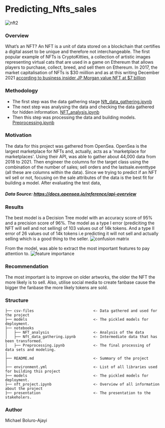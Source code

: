 # Predicting_Nfts_sales
![nft2](https://user-images.githubusercontent.com/84211426/144865210-fcce9d11-eca6-4313-a137-785f061311a3.jpeg)

### Overview
What’s an NFT? An NFT is a unit of data stored on a blockchain that certifies a digital asset to be unique and therefore not interchangeable. The first popular example of NFTs is CryptoKitties, a collection of artistic images representing virtual cats that are used in a game on Ethereum that allows players to purchase, collect, breed, and sell them on Ethereum. In 2017, the market capitalisation of NFTs is $30 miillion and as at this writing December 2021 [according to business insider JP Morgan value NFT at $7 billion](https://markets.businessinsider.com/news/currencies/nft-market-worth-7-billion-legal-issues-could-hinder-growth-2021-11#:~:text=to%20BI%20Prime-,The%20NFT%20market%20is%20now%20worth%20more%20than%20%247%20billion,hinder%20its%20growth%2C%20JPMorgan%20says&text=A%20recent%20boom%20in%20NFT,%247%20billion%2C%20according%20to%20JPMorgan)

### Methodology

- The first step was the data gathering stage [Nft_data_gathering.ipynb](Nft_data_gathering.ipynb)
- The next step was analysing the data and checking the data gathered for hidden information. [NFT_analysis.ipynb](NFT_analysis.ipynb)
- Then this step was processing the data and building models. [Preprocessing.ipynb](Preprocessing.ipynb)

### Motivation

The data for this project was gathered from OpenSea. OpenSea is the largest marketplace for NFTs and, actually, acts as a 'marketplace for marketplaces'. Using their API, was able to gather about 44,000 data from 2018 to 2021. Then engineer the columns for the target class using the combination of the number of sales; sell orders and the lastsale.eventtype (all these are columns within the data). Since we trying to predict if an NFT wil sell or not, focusing on the sale attributes of the data is the best fit for building a model. 
After evaluating the test data, 
##### Data Source: https://docs.opensea.io/reference/api-overview

### Results 

The best model is a Decision Tree model with an accuracy score of 95% and a precision score of 96%. The model as a type I error (prediciting the NFT will sell and not selling) of 103 values out of 14k tokens. And a type II error of 26 values out of 14k tokens i.e predicting it will not sell and actually selling which is a good thing to the seller.
![confusion matrix](https://user-images.githubusercontent.com/84211426/145226678-a04bd223-1f6e-4de6-8fb4-28d0f6db4e7b.png)

From the model, was able to extract the most important features to pay attention to. 
![feature importance](https://user-images.githubusercontent.com/84211426/145229052-8d2d0363-9f5d-495f-ad31-91fa1120bc61.png)


### Recommendation
The most important is to improve on older artworks, the older the NFT the more likely is to sell. Also, utilise social media to create fanbase cause the bigger the fanbase the more likely tokens are sold.

### Structure

```
├── csv-files                           <- Data gathered and used for the project
├── models                              <- The pickled models for deployment.
├── notebooks
│   ├── NFT_analysis                    <- Analysis of the data
│   ├── Nft_data_gathering.ipynb        <- Intermediate data that has been transformed.
│   ├── Preprocessing.ipynb             <- The final processing of data sets and modeling.
│   
├── README.md                           <- Summary of the project
│
├── environment.yml                     <- List of all libraries used for building this project
├── models                              <- The pickled models for deployment.
├── nft_project.ipynb                   <- Overview of all information about the project
├── presentation                        <- The presentation to the stakeholers.
```

### Author
Michael Boluro-Ajayi
